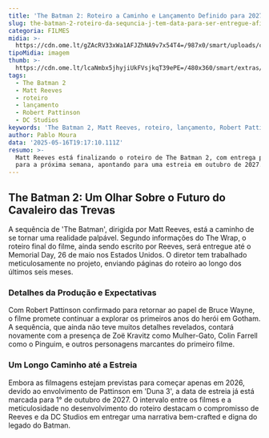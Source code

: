 ```yaml
---
title: 'The Batman 2: Roteiro a Caminho e Lançamento Definido para 2027'
slug: the-batman-2-roteiro-da-sequncia-j-tem-data-para-ser-entregue-afirma-site
categoria: FILMES
midia: >-
  https://cdn.ome.lt/gZAcRV33xWa1AFJZhNA9v7x54T4=/987x0/smart/uploads/conteudo/fotos/the-batman-2_XEyqgOJ.jpg
tipoMidia: imagem
thumb: >-
  https://cdn.ome.lt/lcaNmbx5jhyjiUkFVsjkqT39ePE=/480x360/smart/extras/conteudos/the-batman_I3oVBMV.jpg
tags:
  - The Batman 2
  - Matt Reeves
  - roteiro
  - lançamento
  - Robert Pattinson
  - DC Studios
keywords: 'The Batman 2, Matt Reeves, roteiro, lançamento, Robert Pattinson, DC Studios'
author: Pablo Moura
data: '2025-05-16T19:17:10.111Z'
resumo: >-
  Matt Reeves está finalizando o roteiro de The Batman 2, com entrega programada
  para a próxima semana, apontando para uma estreia em outubro de 2027.
---
```


## The Batman 2: Um Olhar Sobre o Futuro do Cavaleiro das Trevas

A sequência de 'The Batman', dirigida por Matt Reeves, está a caminho de se tornar uma realidade palpável. Segundo informações do The Wrap, o roteiro final do filme, ainda sendo escrito por Reeves, será entregue até o Memorial Day, 26 de maio nos Estados Unidos. O diretor tem trabalhado meticulosamente no projeto, enviando páginas do roteiro ao longo dos últimos seis meses.

### Detalhes da Produção e Expectativas

Com Robert Pattinson confirmado para retornar ao papel de Bruce Wayne, o filme promete continuar a explorar os primeiros anos do herói em Gotham. A sequência, que ainda não teve muitos detalhes revelados, contará novamente com a presença de Zoë Kravitz como Mulher-Gato, Colin Farrell como o Pinguim, e outros personagens marcantes do primeiro filme.

### Um Longo Caminho até a Estreia

Embora as filmagens estejam previstas para começar apenas em 2026, devido ao envolvimento de Pattinson em 'Duna 3', a data de estreia já está marcada para 1° de outubro de 2027. O intervalo entre os filmes e a meticulosidade no desenvolvimento do roteiro destacam o compromisso de Reeves e da DC Studios em entregar uma narrativa bem-crafted e digna do legado do Batman.
